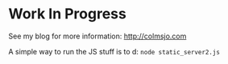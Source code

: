 Work In Progress
===============

See my blog for more information: http://colmsjo.com

A simple way to run the JS stuff is to d: `node static_server2.js`